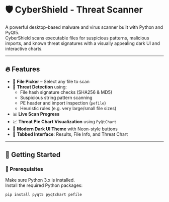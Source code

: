 # 🛡️ CyberShield - Threat Scanner

A powerful desktop-based malware and virus scanner built with Python and PyQt5.  
CyberShield scans executable files for suspicious patterns, malicious imports, and known threat signatures with a visually appealing dark UI and interactive charts.

---

## 🔥 Features

- 📁 **File Picker** – Select any file to scan
- 🧠 **Threat Detection** using:
  - File hash signature checks (SHA256 & MD5)
  - Suspicious string pattern scanning
  - PE header and import inspection (`pefile`)
  - Heuristic rules (e.g. very large/small file sizes)
- 📊 **Live Scan Progress**
- 📈 **Threat Pie Chart Visualization** using `PyQtChart`
- 🌙 **Modern Dark UI Theme** with Neon-style buttons
- 💬 **Tabbed Interface**: Results, File Info, and Threat Chart

---

## 🚀 Getting Started

### 🔧 Prerequisites

Make sure Python 3.x is installed.  
Install the required Python packages:

```bash
pip install pyqt5 pyqtchart pefile
